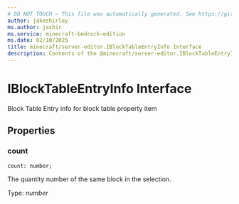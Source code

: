 ```yaml
---
# DO NOT TOUCH — This file was automatically generated. See https://github.com/mojang/minecraftapidocsgenerator to modify descriptions, examples, etc.
author: jakeshirley
ms.author: jashir
ms.service: minecraft-bedrock-edition
ms.date: 02/10/2025
title: minecraft/server-editor.IBlockTableEntryInfo Interface
description: Contents of the @minecraft/server-editor.IBlockTableEntryInfo class.
---
```

# IBlockTableEntryInfo Interface

Block Table Entry info for block table property item

## Properties

### **count**
`count: number;`

The quantity number of the same block in the selection.

Type: *number*
